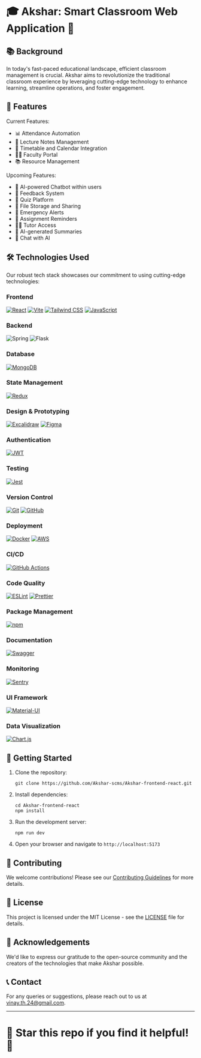 # 🎓 Akshar: Smart Classroom Web Application 🚀

## 📚 Background

In today's fast-paced educational landscape, efficient classroom management is crucial. Akshar aims to revolutionize the traditional classroom experience by leveraging cutting-edge technology to enhance learning, streamline operations, and foster engagement.

## 🌟 Features

Current Features:

- 📊 Attendance Automation
- 📝 Lecture Notes Management
- 📅 Timetable and Calendar Integration
- 👨‍🏫 Faculty Portal
- 📚 Resource Management

Upcoming Features:

- 💬 AI-powered Chatbot within users
- 📣 Feedback System
- 🧠 Quiz Platform
- 📂 File Storage and Sharing
- 🚨 Emergency Alerts
- 📅 Assignment Reminders
- 👨‍🏫 Tutor Access
- 🤖 AI-generated Summaries
- 💬 Chat with AI

## 🛠 Technologies Used

Our robust tech stack showcases our commitment to using cutting-edge technologies:

### Frontend

[![React](https://img.shields.io/badge/React-61DAFB?style=for-the-badge&logo=react&logoColor=black)](https://reactjs.org/)
[![Vite](https://img.shields.io/badge/Vite-646CFF?style=for-the-badge&logo=vite&logoColor=white)](https://vitejs.dev/)
[![Tailwind CSS](https://img.shields.io/badge/Tailwind_CSS-38B2AC?style=for-the-badge&logo=tailwind-css&logoColor=white)](https://tailwindcss.com/)
[![JavaScript](https://img.shields.io/badge/JavaScript-F7DF1E?style=for-the-badge&logo=javascript&logoColor=black)](https://developer.mozilla.org/en-US/docs/Web/JavaScript)

### Backend

![Spring](https://img.shields.io/badge/spring-%236DB33F.svg?style=for-the-badge&logo=spring&logoColor=white)
![Flask](https://img.shields.io/badge/flask-%23000.svg?style=for-the-badge&logo=flask&logoColor=white)

### Database

[![MongoDB](https://img.shields.io/badge/MongoDB-47A248?style=for-the-badge&logo=mongodb&logoColor=white)](https://www.mongodb.com/)

### State Management

[![Redux](https://img.shields.io/badge/Redux-764ABC?style=for-the-badge&logo=redux&logoColor=white)](https://redux.js.org/)

### Design & Prototyping

[![Excalidraw](https://img.shields.io/badge/Excalidraw-6965DB?style=for-the-badge&logo=excalidraw&logoColor=white)](https://excalidraw.com/)
[![Figma](https://img.shields.io/badge/Figma-F24E1E?style=for-the-badge&logo=figma&logoColor=white)](https://www.figma.com/)

### Authentication

[![JWT](https://img.shields.io/badge/JWT-000000?style=for-the-badge&logo=JSON%20web%20tokens&logoColor=white)](https://jwt.io/)

### Testing

[![Jest](https://img.shields.io/badge/Jest-C21325?style=for-the-badge&logo=jest&logoColor=white)](https://jestjs.io/)

### Version Control

[![Git](https://img.shields.io/badge/Git-F05032?style=for-the-badge&logo=git&logoColor=white)](https://git-scm.com/)
[![GitHub](https://img.shields.io/badge/GitHub-181717?style=for-the-badge&logo=github&logoColor=white)](https://github.com/)

### Deployment

[![Docker](https://img.shields.io/badge/Docker-2496ED?style=for-the-badge&logo=docker&logoColor=white)](https://www.docker.com/)
[![AWS](https://img.shields.io/badge/AWS-232F3E?style=for-the-badge&logo=amazon-aws&logoColor=white)](https://aws.amazon.com/)

### CI/CD

[![GitHub Actions](https://img.shields.io/badge/GitHub_Actions-2088FF?style=for-the-badge&logo=github-actions&logoColor=white)](https://github.com/features/actions)

### Code Quality

[![ESLint](https://img.shields.io/badge/ESLint-4B32C3?style=for-the-badge&logo=eslint&logoColor=white)](https://eslint.org/)
[![Prettier](https://img.shields.io/badge/Prettier-F7B93E?style=for-the-badge&logo=prettier&logoColor=black)](https://prettier.io/)

### Package Management

[![npm](https://img.shields.io/badge/npm-CB3837?style=for-the-badge&logo=npm&logoColor=white)](https://www.npmjs.com/)

### Documentation

[![Swagger](https://img.shields.io/badge/Swagger-85EA2D?style=for-the-badge&logo=swagger&logoColor=black)](https://swagger.io/)

### Monitoring

[![Sentry](https://img.shields.io/badge/Sentry-362D59?style=for-the-badge&logo=sentry&logoColor=white)](https://sentry.io/)

### UI Framework

[![Material-UI](https://img.shields.io/badge/Material--UI-0081CB?style=for-the-badge&logo=material-ui&logoColor=white)](https://material-ui.com/)

### Data Visualization

[![Chart.js](https://img.shields.io/badge/Chart.js-FF6384?style=for-the-badge&logo=chart.js&logoColor=white)](https://www.chartjs.org/)

## 🚀 Getting Started

1. Clone the repository:

   ```
   git clone https://github.com/Akshar-scms/Akshar-frontend-react.git
   ```

2. Install dependencies:

   ```
   cd Akshar-frontend-react
   npm install
   ```

3. Run the development server:

   ```
   npm run dev
   ```

4. Open your browser and navigate to `http://localhost:5173`

## 🤝 Contributing

We welcome contributions! Please see our [Contributing Guidelines](CONTRIBUTING.md) for more details.

## 📄 License

This project is licensed under the MIT License - see the [LICENSE](LICENSE) file for details.

## 🙏 Acknowledgements

We'd like to express our gratitude to the open-source community and the creators of the technologies that make Akshar possible.

## 📞 Contact

For any queries or suggestions, please reach out to us at [vinay.th.24@gmail.com](mailto:vinay.th.24@gmail.com).

---

# 🌟 Star this repo if you find it helpful! 🌟
